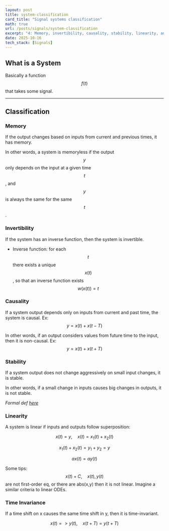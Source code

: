 ```yaml
---
layout: post
title: system-classification
card_title: "Signal systems classification"
math: true
url: /posts/signals/system-classification
excerpt: "4: Memory, invertibility, causality, stability, linearity, and time invariance"
date: 2025-10-16
tech_stack: [Signals]
---
```


## What is a System

Basically a function $$f(t)$$ that takes some signal.

***

## Classification

### Memory

If the output changes based on inputs from current and previous times, it has memory.

In other words, a system is memoryless if the output $$y$$ only depends on the input at a given time $$t$$, and $$y$$ is always the same for the same $$t$$.

### Invertibility

If the system has an inverse function, then the system is invertible.
- Inverse function: for each $$t$$ there exists a unique $$x(t)$$, so that an inverse function exists $$w(x(t)) = t$$

### Causality

If a system output depends only on inputs from current and past time, the system is causal. Ex: $$y = x(t) + x(t-T)$$

In other words, if an output considers values from future time to the input, then it is non-causal. Ex: $$y = x(t) + x(t+T)$$

### Stability

If a system output does not change aggressively on small input changes, it is stable.

In other words, if a small change in inputs causes big changes in outputs, it is not stable.

*Formal def [here](https://en.wikipedia.org/wiki/BIBO_stability)*

### Linearity

A system is linear if inputs and outputs follow superposition:

$$x(t) = y,\quad x(t) = x_1(t) + x_2(t)$$

$$x_1(t) + x_2(t) = y_1 + y_2 = y$$

$$ax(t) = ay(t)$$

Some tips: $$x(t) + C,\quad x(t), y(t)$$ are not first-order eq, or there are abs(x,y) then it is not linear. Imagine a similar criteria to linear ODEs.

### Time Invariance

If a time shift on x causes the same time shift in y, then it is time-invariant.

$$x(t) => y(t), \quad x(t + T) = y(t + T)$$